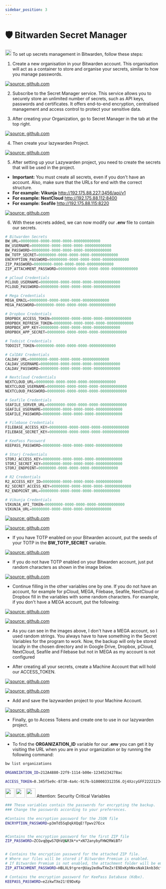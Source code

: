 ```yaml
---
sidebar_position: 3
---
```


# 🛡️ Bitwarden Secret Manager

<div style={{ display: 'inline-flex', alignItems: 'center' }}>
  <img src="https://raw.githubusercontent.com/querylab/svg/main/toolbox1.gif" width="20" style={{ verticalAlign: 'middle', marginRight: '10px' }} /> 
  <span style={{ fontWeight: 'bold', color: '#FFFFF' }}>To set up secrets management in Bitwarden, follow these steps: </span>
</div>


1) Create a new organisation in your Bitwarden account. This organisation will act as a container to store and organise your secrets, similar to how you manage passwords.

<a href="https://raw.githubusercontent.com/querylab/svg/refs/heads/main/secret_1.png"><img src="https://raw.githubusercontent.com/querylab/svg/refs/heads/main/secret_1.png" title="source: github.com" /></a>

2) Subscribe to the Secret Manager service. This service allows you to securely store an unlimited number of secrets, such as API keys, passwords and certificates. It offers end-to-end encryption, centralised management and access control to protect your sensitive data.

3) After creating your Organization, go to Secret Manager in the tab at the top right.

<a href="https://raw.githubusercontent.com/querylab/svg/refs/heads/main/secret_2.png"><img src="https://raw.githubusercontent.com/querylab/svg/refs/heads/main/secret_2.png" title="source: github.com" /></a>

4) Then create your lazywarden Project.

<a href="https://raw.githubusercontent.com/querylab/svg/refs/heads/main/secret_3.png"><img src="https://raw.githubusercontent.com/querylab/svg/refs/heads/main/secret_3.png" title="source: github.com" /></a>

5) After setting up your Lazywarden project, you need to create the secrets that will be used in the project.
- **Important:** You must create all secrets, even if you don't have an account.
Also, make sure that the URLs for end with the correct structure. 
- **For example:** **Vikunja** http://192.175.88.227:3456/api/v1
- **For example:** **NextCloud** http://192.175.88.112:8400
- **For example:** **Seafile**  http://192.175.88.115:8220

<a href="https://raw.githubusercontent.com/querylab/svg/refs/heads/main/secret_4.png"><img src="https://raw.githubusercontent.com/querylab/svg/refs/heads/main/secret_4.png" title="source: github.com" /></a>

6) With these secrets added, we can now modify our **.env** file to contain our secrets.

``` PYTHON
# Bitwarden Secrets
BW_URL=00000000-0000-0000-0000-000000000000
BW_USERNAME=00000000-0000-0000-0000-000000000000
BW_PASSWORD=00000000-0000-0000-0000-000000000000
BW_TOTP_SECRET=00000000-0000-0000-0000-000000000000
ENCRYPTION_PASSWORD=00000000-0000-0000-0000-000000000000
ZIP_PASSWORD=00000000-0000-0000-0000-000000000000
ZIP_ATTACHMENT_PASSWORD=00000000-0000-0000-0000-000000000000

# pCloud Credentials
PCLOUD_USERNAME=00000000-0000-0000-0000-000000000000
PCLOUD_PASSWORD=00000000-0000-0000-0000-000000000000

# Mega Credentials
MEGA_EMAIL=00000000-0000-0000-0000-000000000000
MEGA_PASSWORD=00000000-0000-0000-0000-000000000000

# Dropbox Credentials
DROPBOX_ACCESS_TOKEN=00000000-0000-0000-0000-000000000000
DROPBOX_REFRESH_TOKEN=00000000-0000-0000-0000-000000000000
DROPBOX_APP_KEY=00000000-0000-0000-0000-000000000000
DROPBOX_APP_SECRET=00000000-0000-0000-0000-000000000000

# Todoist Credentials
TODOIST_TOKEN=00000000-0000-0000-0000-000000000000

# CalDAV Credentials
CALDAV_URL=00000000-0000-0000-0000-000000000000
CALDAV_USERNAME=00000000-0000-0000-0000-000000000000
CALDAV_PASSWORD=00000000-0000-0000-0000-000000000000

# Nextcloud Credentials
NEXTCLOUD_URL=00000000-0000-0000-0000-000000000000
NEXTCLOUD_USERNAME=00000000-0000-0000-0000-000000000000
NEXTCLOUD_PASSWORD=00000000-0000-0000-0000-000000000000

# Seafile Credentials
SEAFILE_SERVER_URL=00000000-0000-0000-0000-000000000000
SEAFILE_USERNAME=00000000-0000-0000-0000-000000000000
SEAFILE_PASSWORD=00000000-0000-0000-0000-000000000000

# Filebase Credentials
FILEBASE_ACCESS_KEY=00000000-0000-0000-0000-000000000000
FILEBASE_SECRET_KEY=00000000-0000-0000-0000-000000000000

# KeePass Password
KEEPASS_PASSWORD=00000000-0000-0000-0000-000000000000

# Storj Credentials
STORJ_ACCESS_KEY=00000000-0000-0000-0000-000000000000
STORJ_SECRET_KEY=00000000-0000-0000-0000-000000000000
STORJ_ENDPOINT=00000000-0000-0000-0000-000000000000

# R2 Credentials
R2_ACCESS_KEY_ID=00000000-0000-0000-0000-000000000000
R2_SECRET_ACCESS_KEY=00000000-0000-0000-0000-000000000000
R2_ENDPOINT_URL=00000000-0000-0000-0000-000000000000

# Vikunja Credentials
VIKUNJA_API_TOKEN=00000000-0000-0000-0000-000000000000
VIKUNJA_URL=00000000-0000-0000-0000-000000000000

```


<a href="https://raw.githubusercontent.com/querylab/svg/refs/heads/main/secret_5.png"><img src="https://raw.githubusercontent.com/querylab/svg/refs/heads/main/secret_5.png" title="source: github.com" /></a>

<a href="https://raw.githubusercontent.com/querylab/svg/refs/heads/main/secret_6.png"><img src="https://raw.githubusercontent.com/querylab/svg/refs/heads/main/secret_6.png" title="source: github.com" /></a>

- If you have TOTP enabled on your Bitwarden account, put the seeds of your TOTP in the **BW_TOTP_SECRET** variable.

<a href="https://raw.githubusercontent.com/querylab/svg/refs/heads/main/secret_7.png"><img src="https://raw.githubusercontent.com/querylab/svg/refs/heads/main/secret_7.png" title="source: github.com" /></a>

- If you do not have TOTP enabled on your Bitwarden account, just put random characters as shown in the image below.

<a href="https://raw.githubusercontent.com/querylab/svg/refs/heads/main/secret_8.png"><img src="https://raw.githubusercontent.com/querylab/svg/refs/heads/main/secret_8.png" title="source: github.com" /></a>

- Continue filling in the other variables one by one. If you do not have an account, for example for pCloud, MEGA, Filebase, Seafile, NextCloud or Dropbox fill in the variables with some random characters. For example, if you don't have a MEGA account, put the following:

<a href="https://raw.githubusercontent.com/querylab/svg/refs/heads/main/secret_9.png"><img src="https://raw.githubusercontent.com/querylab/svg/refs/heads/main/secret_9.png" title="source: github.com" /></a>

<a href="https://raw.githubusercontent.com/querylab/svg/refs/heads/main/secret_10.png"><img src="https://raw.githubusercontent.com/querylab/svg/refs/heads/main/secret_10.png" title="source: github.com" /></a>

- As you can see in the images above, I don't have a MEGA account, so I used random strings. You always have to have something in the Secret Variables for the program to work. Now, the backup will only be stored locally in the chosen directory and in Google Drive, Dropbox, pCloud, NextCloud, Seafile and Filebase but not in MEGA as my account is not configured 


- After creating all your secrets, create a Machine Account that will hold our ACCESS_TOKEN.


<a href="https://raw.githubusercontent.com/querylab/svg/refs/heads/main/secret_11.png"><img src="https://raw.githubusercontent.com/querylab/svg/refs/heads/main/secret_11.png" title="source: github.com" /></a>

<a href="https://raw.githubusercontent.com/querylab/svg/refs/heads/main/secret_12.png"><img src="https://raw.githubusercontent.com/querylab/svg/refs/heads/main/secret_12.png" title="source: github.com" /></a>

- Add and save the lazywarden project to your Machine Account.

<a href="https://raw.githubusercontent.com/querylab/svg/refs/heads/main/secret_13.png"><img src="https://raw.githubusercontent.com/querylab/svg/refs/heads/main/secret_13.png" title="source: github.com" /></a>



- Finally, go to Access Tokens and create one to use in our lazywarden project.

<a href="https://raw.githubusercontent.com/querylab/svg/refs/heads/main/secret_14.png"><img src="https://raw.githubusercontent.com/querylab/svg/refs/heads/main/secret_14.png" title="source: github.com" /></a>


- To find the **ORGANIZATION_ID** variable for our **.env** you can get it by visiting the URL when you are in your organization or by running the following command:

``` BASH
bw list organizations
```

``` BASH
ORGANIZATION_ID=212A4880-22f9-1114-b00e-12345234278ac

ACCESS_TOKEN=0.345f5e9c-8730-4a4c-917b-b100003312356.Oj4XzcyGFF222212345kwzV:e5mC4d1111111128/3EQ==
```

<div style={{ display: 'inline-flex', alignItems: 'center', marginBottom: '20px' }}>
  <img src="https://raw.githubusercontent.com/querylab/svg/main/alert1.gif" width="30" style={{ marginRight: '10px' }} />
  <img src="https://raw.githubusercontent.com/querylab/svg/main/pad2.gif" width="30" style={{ marginRight: '10px' }} />
  <img src="https://raw.githubusercontent.com/querylab/svg/main/key2.gif" width="30" style={{ marginRight: '10px' }} />
  <span style={{ fontSize: '23px', fontWeight: 'bold', color: '#FFFFF' }}>Attention: Security Critical Variables</span>
</div>

``` BASH
### These variables contain the passwords for encrypting the backup.
### Change the passwords according to your preferences.

#Contains the encryption password for the JSON file
ENCRYPTION_PASSWORD=p3mTd5SqDqkXQqE!Tpwv27Ecx  


#Contains the encryption password for the first ZIP file
ZIP_PASSWORD=ZCGvq@gwS7QhV@&R3k*x*xN72anybyFHW2RWiBTr  


# Contains the encryption password for the attached ZIP file.
# Where our files will be stored if Bitwarden Premium is enabled.
# If Bitwarden Premium is not enabled, the attachment folder will be empty.
ZIP_ATTACHMENT_PASSWORD=HBLXL9!grer@Uay2edkwTXeZx!E9DxKphNxsNak1knb3dcfx2o   

# Contains the encryption password for KeePass Database (Kdbx).
KEEPASS_PASSWORD=e2zkwTXe21!E9DxKp


```

<!-- keymaps:end -->